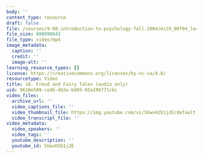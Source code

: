 ```yaml
---
body: ''
content_type: resource
draft: false
file: /courses/9-00-introduction-to-psychology-fall-2004/mit9_00f04_lec18_360p_16_9.mp4
file_size: 888098643
file_type: video/mp4
image_metadata:
  caption: ''
  credit: ''
  image-alt: ''
learning_resource_types: []
license: https://creativecommons.org/licenses/by-nc-sa/4.0/
resourcetype: Video
title: 18. Freud and Fairy Tales (audio only)
uid: 9610e509-ced6-4b2e-bd65-65a196771cbc
video_files:
  archive_url: ''
  video_captions_file: ''
  video_thumbnail_file: https://img.youtube.com/vi/5UwvH2b1j2E/default.jpg
  video_transcript_file: ''
video_metadata:
  video_speakers: ''
  video_tags: ''
  youtube_description: ''
  youtube_id: 5UwvH2b1j2E
---
```

